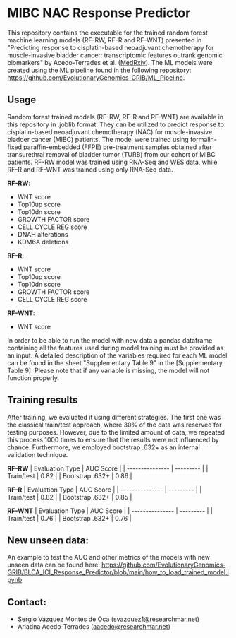# MIBC NAC Response Predictor

This repository contains the executable for the trained random forest machine learning models (RF-RW, RF-R and RF-WNT) presented in "Predicting response to cisplatin-based neoadjuvant chemotherapy for muscle-invasive bladder cancer: transcriptomic features outrank genomic biomarkers" by Acedo-Terrades et al. ([MedRxiv](https://www.medrxiv.org/content/10.1101/2024.06.28.24309634v1)). The ML models were created using the ML pipeline found in the following repository: https://github.com/EvolutionaryGenomics-GRIB/ML_Pipeline.

## Usage

Random forest trained models (RF-RW, RF-R and RF-WNT) are available in this repository in .joblib format. They can be utilized to predict response to cisplatin-based neoadjuvant chemotherapy (NAC) for muscle-invasive bladder cancer (MIBC) patients. The model were trained using formalin-fixed paraffin-embedded (FFPE) pre-treatment samples obtained after transurethral removal of bladder tumor (TURB) from our cohort of MIBC patients. RF-RW model was trained using RNA-Seq and WES data, while RF-R and RF-WNT was trained using only RNA-Seq data. 

**RF-RW**:
- WNT score
- Top10up score
- Top10dn score
- GROWTH FACTOR score
- CELL CYCLE REG score
- DNAH alterations
- KDM6A deletions

**RF-R**:
- WNT score
- Top10up score
- Top10dn score
- GROWTH FACTOR score
- CELL CYCLE REG score

**RF-WNT**:
- WNT score

In order to be able to run the model with new data a pandas dataframe containing all the features used during model training must be provided as an input. A detailed description of the variables required for each ML model can be found in the sheet "Supplementary Table 9" in the [Supplementary Table 9]. Please note that if any variable is missing, the model will not function properly. 

## Training results

After training, we evaluated it using different strategies. The first one was the classical train/test approach, where 30% of the data was reserved for testing purposes. However, due to the limited amount of data, we repeated this process 1000 times to ensure that the results were not influenced by chance. Furthermore, we employed bootstrap .632+ as an internal validation technique.

**RF-RW**
| Evaluation Type | AUC Score |
| --------------- | --------- |
| Train/test      | 0.82      |
| Bootstrap .632+ | 0.86      |

**RF-R**
| Evaluation Type | AUC Score |
| --------------- | --------- |
| Train/test      | 0.82      |
| Bootstrap .632+ | 0.85      |

**RF-WNT**
| Evaluation Type | AUC Score |
| --------------- | --------- |
| Train/test      | 0.76      |
| Bootstrap .632+ | 0.76      |

## New unseen data:
An example to test the AUC and other metrics of the models with new unseen data can be found here: https://github.com/EvolutionaryGenomics-GRIB/BLCA_ICI_Response_Predictor/blob/main/how_to_load_trained_model.ipynb 

## Contact:
- Sergio Vázquez Montes de Oca (svazquez1@researchmar.net)
- Ariadna Acedo-Terrades (aacedo@researchmar.net)
